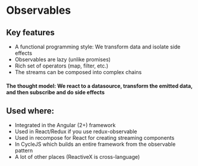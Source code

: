 # Observables

## Key features

- A functional programming style: We transform data and isolate side effects
- Observables are lazy (unlike promises)
- Rich set of operators (map, filter, etc.)
- The streams can be composed into complex chains

#### The thought model: We react to a datasource, transform the emitted data, and then subscribe and do side effects

## Used where:

- Integrated in the Angular (2+) framework
- Used in React/Redux if you use redux-observable
- Used in recompose for React for creating streaming components
- In CycleJS which builds an entire framework from the observable pattern
- A lot of other places (ReactiveX is cross-language)